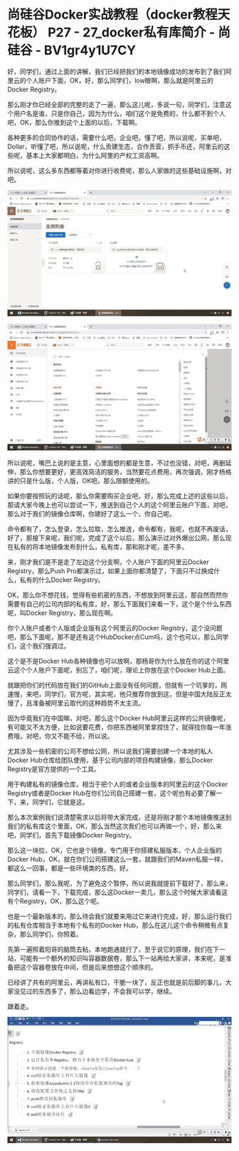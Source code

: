 # 尚硅谷Docker实战教程（docker教程天花板） P27 - 27_docker私有库简介 - 尚硅谷 - BV1gr4y1U7CY

好，同学们，通过上面的讲解，我们已经把我们的本地镜像成功的发布到了我们阿里云的个人账户下面，OK，好，那么同学们，low眼啊，那么就是阿里云的Docker Registry。

那么刚才你已经全部的完整的走了一遍，那么这儿呢，多说一句，同学们，注意这个用户名是谁，只是你自己，因为为什么，咱们这个是免费的，什么都不到个人吧，OK，那么你推到这个上面的以后，下载啊。

各种更多的合同协作的话，需要什么吧，企业吧，懂了吧，所以说呢，买单吧，Dollar，听懂了吧，所以说呢，什么贡建生态，合作贡营，抓手币还，阿里云的这些呢，基本上大家都明白，为什么阿里的产权工资高啊。

所以说呢，这么多东西都等着对你进行收费呢，那么人家做的这些基础设施啊，对吧。

![](img/9eacea1981780389089a4fb5976e090a_1.png)

![](img/9eacea1981780389089a4fb5976e090a_2.png)

所以说呢，嘴巴上说的是主意，心里面想的都是生意，不过也没错，对吧，再删延伸，那么你想要更好，更高效简洁的服务，当然要花点费用，再次强调，刚才杨格讲的只是什么版，个人版，OK吧，那么限额使用的。

如果你要按照玩的话呢，那么你需要购买企业吧，好，那么完成上述的这些以后，那请大家今晚上也可以尝试一下，推送到自己个人的这个阿里云账户下面，对吧，那么对于我们的镜像仓库啊，你建好了这么一个，你自己呢。

命令都有了，怎么登录，怎么拉取，怎么推送，命令都有，我呢，也就不再废话，好了，那接下来呢，我们呢，完成了这个以后，那么演示过对外爆出公网，那么现在私有的将本地镜像发布到什么，私有库，那和刚才呢，差不多。

来，刚才我们是不是走了左边这个分支啊，个人账户下面的阿里云Docker Registry，那么Push Pro都演示过，如果上面你都清楚了，下面只不过换成什么，私有的什么Docker Registry。

OK，那么你不想花钱，觉得有些机密的东西，不想放到阿里云这，那自然而然你需要有自己的公司内部的私有库，好，那么下面我们来看一下，这个是个什么东西呢，叫Docker Registry，那么现在啊。

你个人账户或者个人版或企业版有这个阿里云的Docker Registry，这个没问题吧，那么下面呢，那不是还有这个HubDocker点Cum吗，这个也可以，那么同学们，这个我们强调过。

这个是不是Docker Hub各种镜像也可以放啊，那杨哥你为什么放在你的这个阿里云这个个人账户下面呢，别忘了，咱们呢，理论上你放在这个Docker Hub上面。

就跟把你们的代码放在我们的GitHub上面没有任何问题，但就有一个坑爹的，网速慢，来吧，同学们，官方呢，其实呢，他只推荐你放到这，但是中国大陆反正太慢了，且准备被阿里云取代的这种趋势不太主流。

因为毕竟我们在中国嘛，对吧，那么这个Docker Hub阿里云这样的公共镜像呢，有可能又不太方便，比如说要花费，你把东西被阿里拿捏住了，就得找你每一年涨费哦，对吧，你又不能不给，所以说。

尤其涉及一些机密的公司不想给公网，所以说我们需要创建一个本地的私人Docker Hub仓库给团队使用，基于公司内部的项目构建镜像，那么Docker Registry是官方提供的一个工具。

用于构建私有的镜像仓库，相当于把个人的或者企业版本的阿里云的这个Docker Registry或者是Docker Hub在你们公司自己搭建一套，这个呢也有必要了解一下，来，同学们，它就是这。

那么本次案例我们说清楚需求以后将带大家完成，还是将刚才那个本地镜像推送到我们的私有库这个里面，OK，那么当然这次我们也可以再做一个，好，那么来吧，同学们，首先下载镜像Docker Registry。

那么这一块拉，OK，它也是个镜像，专门用于你搭建私服版本，个人企业版的Docker Hub，OK，就在你们公司搭建这么一套，就跟我们的Maven私服一样，都这么一回事，都是一些环境类的东西，好。

那么同学们，那么我呢，为了避免这个暂停，所以说我就提前下载好了，那么来，同学们，请看一下，下载完成，那么这Docker一卖几，那么这个时候大家请看这有个Registry，OK，那么这个呢。

也是一个最新版本的，那么待会我们就要来用过它来进行完成，好，那么运行我们的私有仓库相当于本地有个私有的Docker Hub，那么在这儿这个命令稍微有点复杂，那么同学们，你照着。

先第一遍照着阳哥的脑筒去粘，本地跑通就行了，至于说它的原理，我们在下一站，可能有一个额外的知识叫容器数据卷，那么下一站再给大家讲，本来呢，是准备把这个容器卷放在中间，但是后来想想这个顺序的。

已经讲了共有的阿里云，再讲私有口，干脆一块了，反正也就是前后脚的事儿，大家没见过的东西多了，那么边看边学，不会我可以学，继续。

跟着走。

![](img/9eacea1981780389089a4fb5976e090a_4.png)